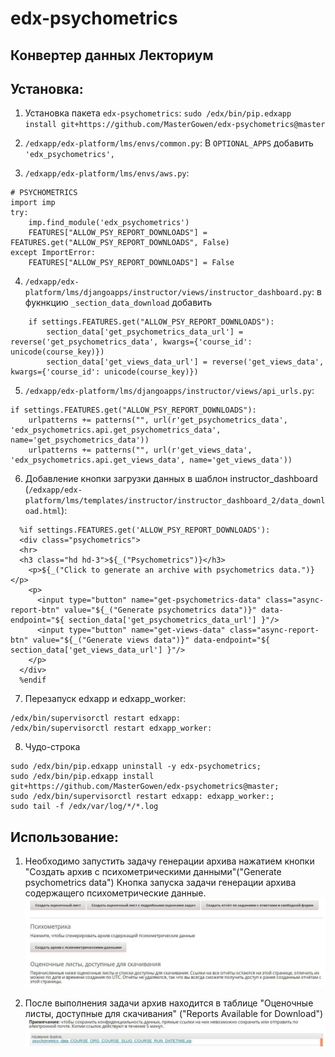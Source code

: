 # edx-psychometrics

## Конвертер данных Лекториум

## Установка:

1. Установка пакета `edx-psychometrics`: `sudo /edx/bin/pip.edxapp install git+https://github.com/MasterGowen/edx-psychometrics@master`

2. `/edxapp/edx-platform/lms/envs/common.py`:
В `OPTIONAL_APPS` добавить `'edx_psychometrics',`

3. `/edxapp/edx-platform/lms/envs/aws.py`: 
```
# PSYCHOMETRICS
import imp
try:
    imp.find_module('edx_psychometrics')
    FEATURES["ALLOW_PSY_REPORT_DOWNLOADS"] = FEATURES.get("ALLOW_PSY_REPORT_DOWNLOADS", False)
except ImportError:
    FEATURES["ALLOW_PSY_REPORT_DOWNLOADS"] = False
```

4. `/edxapp/edx-platform/lms/djangoapps/instructor/views/instructor_dashboard.py`:
в фукнкцию `_section_data_download` добавить
```
    if settings.FEATURES.get("ALLOW_PSY_REPORT_DOWNLOADS"):
        section_data['get_psychometrics_data_url'] = reverse('get_psychometrics_data', kwargs={'course_id': unicode(course_key)})
        section_data['get_views_data_url'] = reverse('get_views_data', kwargs={'course_id': unicode(course_key)})
```

5. `/edxapp/edx-platform/lms/djangoapps/instructor/views/api_urls.py`:
```
if settings.FEATURES.get("ALLOW_PSY_REPORT_DOWNLOADS"):
    urlpatterns += patterns("", url(r'get_psychometrics_data', 'edx_psychometrics.api.get_psychometrics_data', name='get_psychometrics_data'))
    urlpatterns += patterns("", url(r'get_views_data',  'edx_psychometrics.api.get_views_data', name='get_views_data'))
```

6. Добавление кнопки загрузки данных в шаблон instructor_dashboard (`/edxapp/edx-platform/lms/templates/instructor/instructor_dashboard_2/data_download.html`):
```
  %if settings.FEATURES.get('ALLOW_PSY_REPORT_DOWNLOADS'):
  <div class="psychometrics">
  <hr>
  <h3 class="hd hd-3">${_("Psychometrics")}</h3>
    <p>${_("Click to generate an archive with psychometrics data.")}</p>
    <p>
      <input type="button" name="get-psychometrics-data" class="async-report-btn" value="${_("Generate psychometrics data")}" data-endpoint="${ section_data['get_psychometrics_data_url'] }"/>
      <input type="button" name="get-views-data" class="async-report-btn" value="${_("Generate views data")}" data-endpoint="${ section_data['get_views_data_url'] }"/>
    </p>
  </div>
  %endif
``` 
7. Перезапуск edxapp и edxapp_worker:
```
/edx/bin/supervisorctl restart edxapp:
/edx/bin/supervisorctl restart edxapp_worker:
```

8. Чудо-строка
```
sudo /edx/bin/pip.edxapp uninstall -y edx-psychometrics; 
sudo /edx/bin/pip.edxapp install git+https://github.com/MasterGowen/edx-psychometrics@master; 
sudo /edx/bin/supervisorctl restart edxapp: edxapp_worker:; 
sudo tail -f /edx/var/log/*/*.log
```

## Использование:

1. Необходимо запустить задачу генерации архива нажатием кнопки "Создать архив с психометрическими данными"("Generate psychometrics data")
Кнопка запуска задачи генерации архива содержащего психометрические данные.
![Изображение кнопки запуска](.readmeimg/st1.jpg)

2. После выполнения задачи архив находится в таблице "Оценочные листы, доступные для скачивания" ("Reports Available for Download")
![Изображение  сслылки на архив](.readmeimg/st2.jpg)

